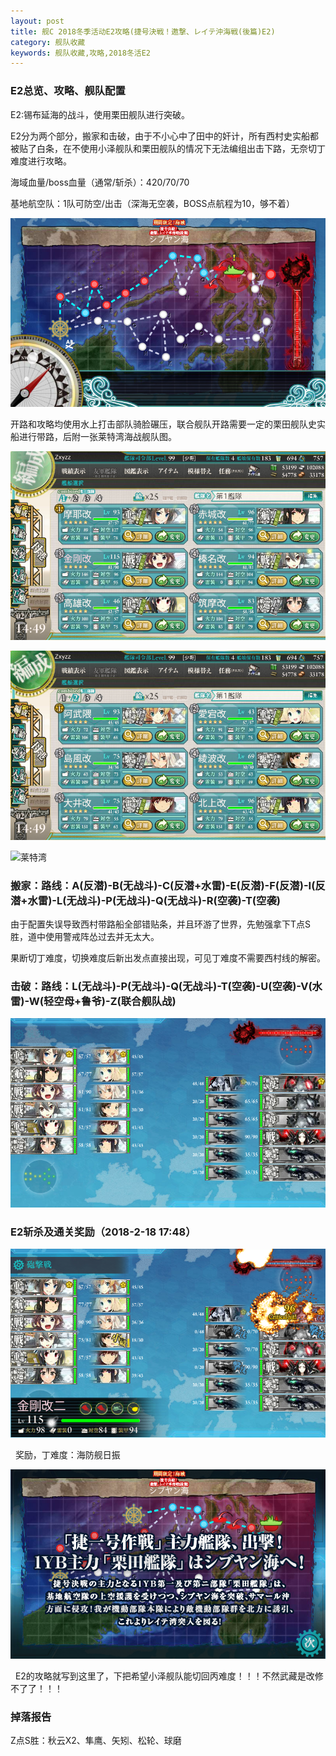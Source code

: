 ```yaml
---
layout: post
title: 舰C 2018冬季活动E2攻略(捷号決戦！邀撃、レイテ沖海戦(後篇)E2)
category: 舰队收藏
keywords: 舰队收藏,攻略,2018冬活E2
---
```

### E2总览、攻略、舰队配置

E2:锡布延海的战斗，使用栗田舰队进行突破。

E2分为两个部分，搬家和击破，由于不小心中了田中的奸计，所有西村史实船都被贴了白条，在不使用小泽舰队和栗田舰队的情况下无法编组出击下路，无奈切丁难度进行攻略。
   
海域血量/boss血量（通常/斩杀）：420/70/70 

基地航空队：1队可防空/出击（深海无空袭，BOSS点航程为10，够不着）

![海图](https://raw.githubusercontent.com/XSG-Windy/XSG-Windy.github.io/master/_posts/picdata-no%20artical/kancolle-2018winter2001.png)


开路和攻略均使用水上打击部队骑脸碾压，联合舰队开路需要一定的栗田舰队史实船进行带路，后附一张莱特湾海战舰队图。

![舰队配置](https://raw.githubusercontent.com/XSG-Windy/XSG-Windy.github.io/master/_posts/picdata-no%20artical/kancolle-2018winter2002.png)

![舰队配置](https://raw.githubusercontent.com/XSG-Windy/XSG-Windy.github.io/master/_posts/picdata-no%20artical/kancolle-2018winter2003.png)

![莱特湾](http://img.ngacn.cc/attachments/mon_201802/17/-7Q5-127wZiT3cSjk-rs.jpg)

### 搬家：路线：A(反潜)-B(无战斗)-C(反潜+水雷)-E(反潜)-F(反潜)-I(反潜+水雷)-L(无战斗)-P(无战斗)-Q(无战斗)-R(空袭)-T(空袭)

由于配置失误导致西村带路船全部错贴条，并且环游了世界，先勉强拿下T点S胜，道中使用警戒阵怂过去并无太大。

果断切丁难度，切换难度后新出发点直接出现，可见丁难度不需要西村线的解密。

### 击破：路线：L(无战斗)-P(无战斗)-Q(无战斗)-T(空袭)-U(空袭)-V(水雷)-W(轻空母+鲁爷)-Z(联合舰队战)

![Z配置](https://raw.githubusercontent.com/XSG-Windy/XSG-Windy.github.io/master/_posts/picdata-no%20artical/kancolle-2018winter2004.png)

### E2斩杀及通关奖励（2018-2-18 17:48）

![斩杀](https://raw.githubusercontent.com/XSG-Windy/XSG-Windy.github.io/master/_posts/picdata-no%20artical/kancolle-2018winter2005.png)

 
奖励，丁难度：海防舰日振

![斩杀2](https://raw.githubusercontent.com/XSG-Windy/XSG-Windy.github.io/master/_posts/picdata-no%20artical/kancolle-2018winter2006.png)

 
E2的攻略就写到这里了，下把希望小泽舰队能切回丙难度！！！不然武藏是改修不了了！！！

### 掉落报告

Z点S胜：秋云X2、隼鹰、矢矧、松轮、球磨
 

